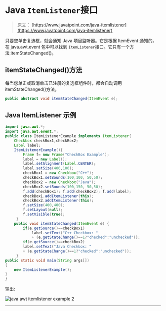 # Java `ItemListener`接口

> 原文： [https://www.javatpoint.com/java-itemlistener](https://www.javatpoint.com/java-itemlistener)

只要您单击复选框，就会通知 Java 项目监听器。它是根据 ItemEvent 通知的。在 java.awt.event 包中可以找到 `ItemListener`接口。它只有一个方法:itemStateChanged()。

## itemStateChanged()方法

每当您单击或取消单击已注册的复选框组件时，都会自动调用 itemStateChanged()方法。

```java
public abstract void itemStateChanged(ItemEvent e);

```

## Java ItemListener 示例

```java
import java.awt.*;  
import java.awt.event.*;  
public class ItemListenerExample implements ItemListener{  
	Checkbox checkBox1,checkBox2;
	Label label;
	ItemListenerExample(){  
        Frame f= new Frame("CheckBox Example");  
        label = new Label();          
        label.setAlignment(Label.CENTER);  
        label.setSize(400,100);  
        checkBox1 = new Checkbox("C++");  
        checkBox1.setBounds(100,100, 50,50);  
        checkBox2 = new Checkbox("Java");  
        checkBox2.setBounds(100,150, 50,50);  
        f.add(checkBox1); f.add(checkBox2); f.add(label);  
        checkBox1.addItemListener(this);  
        checkBox2.addItemListener(this);  
        f.setSize(400,400);  
        f.setLayout(null);  
        f.setVisible(true);  
     }  
	public void itemStateChanged(ItemEvent e) {    
		if(e.getSource()==checkBox1)
	        label.setText("C++ Checkbox: "   
	        + (e.getStateChange()==1?"checked":"unchecked")); 
		if(e.getSource()==checkBox2)
        label.setText("Java Checkbox: "   
        + (e.getStateChange()==1?"checked":"unchecked"));  
     }
public static void main(String args[])  
{  
    new ItemListenerExample();  
}  
}  

```

输出:

![java awt itemlistener example 2](../img/e1ff678a5141789e02d88673f3857d59.png)

* * *